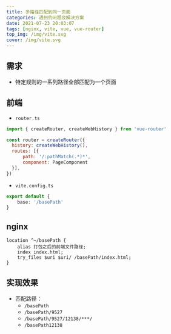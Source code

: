 ```yaml
---
title: 多路径匹配到同一页面
categories: 遇到的问题及解决方案
date: 2021-07-23 20:03:07
tags: [nginx, vite, vue, vue-router]
top_img: /img/vite.svg
cover: /img/vite.svg
---
```


## 需求

- 特定规则的一系列路径全部匹配为一个页面

## 前端

- `router.ts`

```js
import { createRouter, createWebHistory } from 'vue-router'

const router = createRouter({
  history: createWebHistory(),
  routes: [{
      path: '/:pathMatch(.*)*',
      component: PageComponent
  }],
})
```

- `vite.config.ts`

```ts
export default {
    base: '/basePath'
}
```

## nginx

```nginx
location ^~/basePath {
    alias 打包之后的前端文件路径;
    index index.html;
    try_files $uri $uri/ /basePath/index.html;
}
```

## 实现效果

- 匹配路径：
  - `/basePath`
  - `/basePath/9527`
  - `/basePath/9527/12138/***/`
  - `/basePath12138`

